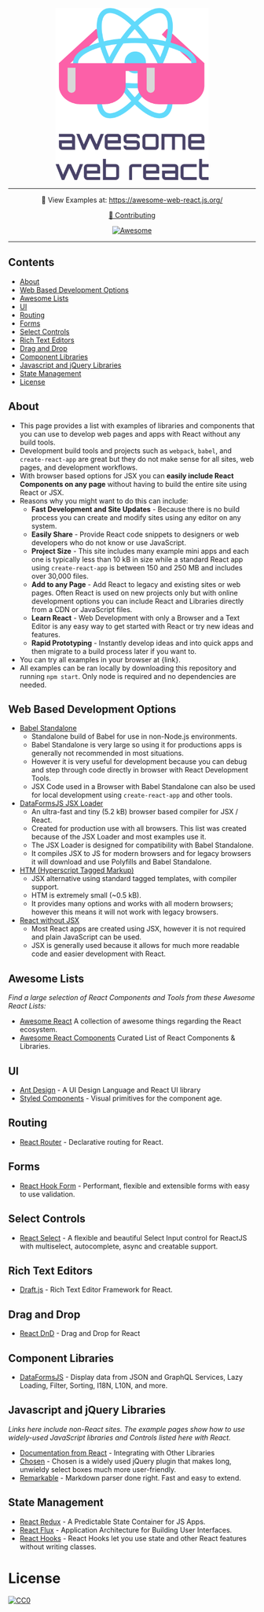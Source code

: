 <p align="center">
	<img width="312" height="350" src="img/awesome-web-react.svg" alt="Awesome Web React">
</p>

<hr>

<p align="center">
	🚀 View Examples at: <a href="https://awesome-web-react.js.org/">https://awesome-web-react.js.org/</a>
</p>
<p align="center">
    <a href="CONTRIBUTING.md">🤝 Contributing</a>
</p>
<p align="center">
    <a href="https://awesome.re"><img alt="Awesome" src="https://awesome.re/badge.svg"></a>
</p>

<hr>

## Contents

- [About](#about)
- [Web Based Development Options](#web-based-development-options)
- [Awesome Lists](#awesome-lists)
- [UI](#ui)
- [Routing](#routing)
- [Forms](#forms)
- [Select Controls](#select-controls)
- [Rich Text Editors](#rich-text-editors)
- [Drag and Drop](#drag-and-drop)
- [Component Libraries](#component-libraries)
- [Javascript and jQuery Libraries](#javascript-and-jquery-libraries)
- [State Management](#state-management)
- [License](#license)

## About

- This page provides a list with examples of libraries and components that you can use to develop web pages and apps with React without any build tools.
- Development build tools and projects such as `webpack`, `babel`, and `create-react-app` are great but they do not make sense for all sites, web pages, and development workflows.
- With browser based options for JSX you can **easily include React Components on any page** without having to build the entire site using React or JSX.
- Reasons why you might want to do this can include:
  - **Fast Development and Site Updates** - Because there is no build process you can create and modify sites using any editor on any system.
  - **Easily Share** - Provide React code snippets to designers or web developers who do not know or use JavaScript.
  - **Project Size** - This site includes many example mini apps and each one is typically less than 10 kB in size while a standard React app using `create-react-app`  is between 150 and 250 MB and includes over 30,000 files.
  - **Add to any Page** - Add React to legacy and existing sites or web pages. Often React is used on new projects only but with online development options you can include React and Libraries directly from a CDN or JavaScript files.
  - **Learn React** - Web Development with only a Browser and a Text Editor is any easy way to get started with React or try new ideas and features.
  - **Rapid Prototyping** - Instantly develop ideas and into quick apps and then migrate to a build process later if you want to.
- You can try all examples in your browser at {link}.
- All examples can be ran locally by downloading this repository and running `npm start`. Only node is required and no dependencies are needed.

## Web Based Development Options

- [Babel Standalone](https://github.com/babel/babel/tree/master/packages/babel-standalone)
  - Standalone build of Babel for use in non-Node.js environments.
  - Babel Standalone is very large so using it for productions apps is generally not recommended in most situations.
  - However it is very useful for development because you can debug and step through code directly in browser with React Development Tools.
  - JSX Code used in a Browser with Babel Standalone can also be used for local development using `create-react-app` and other tools.
- [DataFormsJS JSX Loader](https://github.com/dataformsjs/dataformsjs/blob/master/docs/jsx-loader.md)
  - An ultra-fast and tiny (5.2 kB) browser based compiler for JSX / React.
  - Created for production use with all browsers. This list was created because of the JSX Loader and most examples use it.
  - The JSX Loader is designed for compatibility with Babel Standalone.
  - It compiles JSX to JS for modern browsers and for legacy browsers it will download and use Polyfills and Babel Standalone.
- [HTM (Hyperscript Tagged Markup)](https://github.com/developit/htm)
  - JSX alternative using standard tagged templates, with compiler support.
  - HTM is extremely small (~0.5 kB).
  - It provides many options and works with all modern browsers; however this means it will not work with legacy browsers.
- [React without JSX](https://reactjs.org/docs/react-without-jsx.html)
  - Most React apps are created using JSX, however it is not required and plain JavaScript can be used.
  - JSX is generally used because it allows for much more readable code and easier development with React.

## Awesome Lists

_Find a large selection of React Components and Tools from these Awesome React Lists:_

- [Awesome React](https://github.com/enaqx/awesome-react) A collection of awesome things regarding the React ecosystem.
- [Awesome React Components](https://github.com/brillout/awesome-react-components) Curated List of React Components & Libraries.

## UI

- [Ant Design](https://github.com/ant-design/ant-design) - A UI Design Language and React UI library
- [Styled Components](https://github.com/styled-components/styled-components) - Visual primitives for the component age.

## Routing

- [React Router](https://github.com/ReactTraining/react-router) - Declarative routing for React.

## Forms

- [React Hook Form](https://github.com/react-hook-form/react-hook-form) - Performant, flexible and extensible forms with easy to use validation.

## Select Controls

- [React Select](https://github.com/jedwatson/react-select) - A flexible and beautiful Select Input control for ReactJS with multiselect, autocomplete, async and creatable support.

## Rich Text Editors

- [Draft.js](https://github.com/facebook/draft-js) - Rich Text Editor Framework for React.

## Drag and Drop

- [React DnD](https://github.com/react-dnd/react-dnd) - Drag and Drop for React

## Component Libraries

- [DataFormsJS](https://github.com/dataformsjs/dataformsjs) - Display data from JSON and GraphQL Services, Lazy Loading, Filter, Sorting, I18N, L10N, and more.

## Javascript and jQuery Libraries

_Links here include non-React sites. The example pages show how to use widely-used JavaScript libraries and Controls listed here with React._

- [Documentation from React](https://reactjs.org/docs/integrating-with-other-libraries.html) - Integrating with Other Libraries
- [Chosen](https://github.com/harvesthq/chosen) - Chosen is a widely used jQuery plugin that makes long, unwieldy select boxes much more user-friendly.
- [Remarkable](https://github.com/jonschlinkert/remarkable) - Markdown parser done right. Fast and easy to extend.

## State Management

- [React Redux](https://github.com/reduxjs/react-redux) - A Predictable State Container for JS Apps.
- [React Flux](https://github.com/facebook/flux) - Application Architecture for Building User Interfaces.
- [React Hooks](https://reactjs.org/docs/hooks-reference.html) - React Hooks let you use state and other React features without writing classes.

# License

[![CC0](https://licensebuttons.net/p/zero/1.0/88x31.png)](https://creativecommons.org/publicdomain/zero/1.0/)
